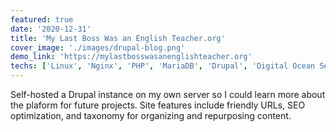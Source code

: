 ```yaml
---
featured: true
date: '2020-12-31'
title: 'My Last Boss Was an English Teacher.org'
cover_image: './images/drupal-blog.png'
demo_link: 'https://mylastbosswasanenglishteacher.org'
techs: ['Linux', 'Nginx', 'PHP', 'MariaDB', 'Drupal', 'Digital Ocean Server']
---
```


Self-hosted a Drupal instance on my own server so I could learn more about the plaform for future projects. Site features include friendly URLs, SEO optimization, and taxonomy for organizing and repurposing content.
